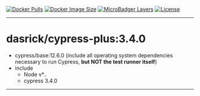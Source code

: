 [![Docker Pulls][dockerpull-image]][dockerpull-url]
[![Docker Image Size][dockerimagesize-image]][dockerimagesize-url]
[![MicroBadger Layers][dockerimagelayer-image]][dockerimagelayer-url]
[![License][license-image]][license-url]

***

# dasrick/cypress-plus:3.4.0

* cypress/base:12.6.0 (include all operating system dependencies necessary to run Cypress, **but NOT the test runner itself**)
* include 
    * Node v*.*.*
    * cypress 3.4.0

***

[dockerimagesize-image]: https://img.shields.io/microbadger/image-size/dasrick/cypress-plus/3.4.0.svg?style=flat-square
[dockerimagesize-url]: https://hub.docker.com/r/dasrick/cypress-plus

[dockerimagelayer-image]: https://img.shields.io/microbadger/layers/dasrick/cypress-plus/3.4.0.svg?style=flat-square
[dockerimagelayer-url]: https://hub.docker.com/r/dasrick/cypress-plus

[dockerpull-image]: https://img.shields.io/docker/pulls/dasrick/cypress-plus.svg?style=flat-square
[dockerpull-url]: https://hub.docker.com/r/dasrick/cypress-plus

[license-image]: https://img.shields.io/github/license/dasrick/cypress-plus.svg?style=flat-square
[license-url]: https://github.com/dasrick/cypress-plus/blob/master/LICENSE

